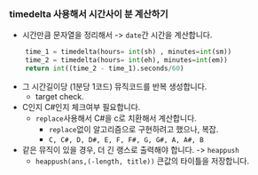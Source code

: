 ### timedelta 사용해서 시간사이 분 계산하기

- 시간만큼 문자열을 정리해서 -> `date`간 시간을 계산합니다.
```python
    time_1 = timedelta(hours= int(sh) , minutes=int(sm))
    time_2 = timedelta(hours= int(eh), minutes=int(em))
    return int((time_2 - time_1).seconds/60)
```

- 그 시간길이당 (1분당 1코드) 뮤직코드를 반복 생성합니다.
  - target check.
- C인지 C#인지 체크여부 필요합니다.
  - `replace`사용해서 C#을 c로 치환해서 계산합니다.
    - `replace`없이 알고리즘으로 구현하려고 했으나, 복잡.
    - `C, C#, D, D#, E, F, F#, G, G#, A, A#, B`
- 같은 뮤직이 있을 경우, 더 긴 랭스로 출력해야 합니다. -> `heappush`
  - `heappush(ans,(-length, title))` 큰값의 타이틀을 저장합니다.
